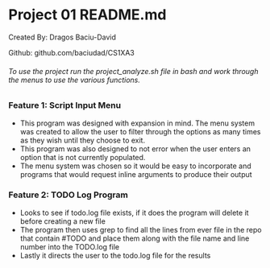 # Project 01 README.md

Created By: Dragos Baciu-David

Github: github.com/baciudad/CS1XA3



###### *To use the project run the project_analyze.sh file in bash and work through the menus to use the various functions.*



### Feature 1: Script Input Menu

- This program was designed with expansion in mind. The menu system was created to allow the user to filter through the options as many times as they wish until they choose to exit.
- This program was also designed to not error when the user enters an option that is not currently populated.
- The menu system was chosen so it would be easy to incorporate and programs that would request inline arguments to produce their output

### Feature 2: TODO Log Program

- Looks to see if todo.log file exists, if it does the program will delete it before creating a new file
- The program then uses grep to find all the lines from ever file in the repo that contain #TODO and place them along with the file name and line number into the TODO.log file
- Lastly it directs the user to the  todo.log file for the results
